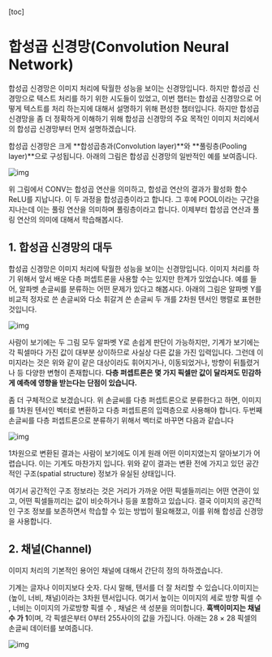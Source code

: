 [toc]

# 합성곱 신경망(Convolution Neural Network)

합성곱 신경망은 이미지 처리에 탁월한 성능을 보이는 신경망입니다. 하지만 합성곱 신경망으로 텍스트 처리를 하기 위한 시도들이 있었고, 이번 챕터는 합성곱 신경망으로 어떻게 텍스트를 처리 하는지에 대해서 설명하기 위해 편성한 챕터입니다. 하지만 합성곱 신경망을 좀 더 정확하게 이해하기 위해 합성곱 신경망의 주요 목적인 이미지 처리에서의 합성곱 신경망부터 먼저 설명하겠습니다.

합성곱 신경망은 크게 **합성곱층과(Convolution layer)**와 **풀링층(Pooling layer)**으로 구성됩니다. 아래의 그림은 합성곱 신경망의 일반적인 예를 보여줍니다.

![img](https://wikidocs.net/images/page/64066/convpooling.PNG)

위 그림에서 CONV는 합성곱 연산을 의미하고, 합성곱 연산의 결과가 활성화 함수 ReLU를 지납니다. 이 두 과정을 합성곱층이라고 합니다. 그 후에 POOL이라는 구간을 지나는데 이는 풀링 연산을 의미하며 풀링층이라고 합니다. 이제부터 합성곱 연산과 풀링 연산의 의미에 대해서 학습해봅시다.

## **1. 합성곱 신경망의 대두**

합성곱 신경망은 이미지 처리에 탁월한 성능을 보이는 신경망입니다. 이미지 처리를 하기 위해서 앞서 배운 다층 퍼셉트론을 사용할 수는 있지만 한계가 있었습니다. 예를 들어, 알파벳 손글씨를 분류하는 어떤 문제가 있다고 해봅시다. 아래의 그림은 알파벳 Y를 비교적 정자로 쓴 손글씨와 다소 휘갈겨 쓴 손글씨 두 개를 2차원 텐서인 행렬로 표현한 것입니다.

![img](https://wikidocs.net/images/page/64066/conv0.png)

사람이 보기에는 두 그림 모두 알파벳 Y로 손쉽게 판단이 가능하지만, 기계가 보기에는 각 픽셀마다 가진 값이 대부분 상이하므로 사실상 다른 값을 가진 입력입니다. 그런데 이미지라는 것은 위와 같이 같은 대상이라도 휘어지거나, 이동되었거나, 방향이 뒤틀렸거나 등 다양한 변형이 존재합니다. **다층 퍼셉트론은 몇 가지 픽셀만 값이 달라져도 민감하게 예측에 영향을 받는다는 단점이 있습니다.**

좀 더 구체적으로 보겠습니다. 위 손글씨를 다층 퍼셉트론으로 분류한다고 하면, 이미지를 1차원 텐서인 벡터로 변환하고 다층 퍼셉트론의 입력층으로 사용해야 합니다. 두번째 손글씨를 다층 퍼셉트론으로 분류하기 위해서 벡터로 바꾸면 다음과 같습니다

![img](https://wikidocs.net/images/page/64066/conv1.png)

1차원으로 변환된 결과는 사람이 보기에도 이게 원래 어떤 이미지였는지 알아보기가 어렵습니다. 이는 기계도 마찬가지 입니다. 위와 같이 결과는 변환 전에 가지고 있던 공간적인 구조(spatial structure) 정보가 유실된 상태입니다.

여기서 공간적인 구조 정보라는 것은 거리가 가까운 어떤 픽셀들끼리는 어떤 연관이 있고, 어떤 픽셀들끼리는 값이 비슷하거나 등을 포함하고 있습니다. 결국 이미지의 공간적인 구조 정보를 보존하면서 학습할 수 있는 방법이 필요해졌고, 이를 위해 합성곱 신경망을 사용합니다.



## 2. 채널(Channel)

이미지 처리의 기본적인 용어인 채널에 대해서 간단히 정의 하하겠습니다.

기계는 글자나 이미지보다 숫자. 다시 말해, 텐서를 더 잘 처리할 수 있습니다.이미지는 (높이, 너비, 채널)이라는 3차원 텐서입니다. 여기서 높이는 이미지의 세로 방향 픽셀 수 , 너비는 이미지의 가로방향 픽셀 수 , 채널은 색 성분을 의미합니다. **흑백이미지는 채널 수 가 1**이며, 각 픽셀은부터 0부터 255사이의 값을 가집니다. 아래는 28 × 28 픽셀의 손글씨 데이터를 보여줍니다.

![img](https://wikidocs.net/images/page/64066/conv2.png)

